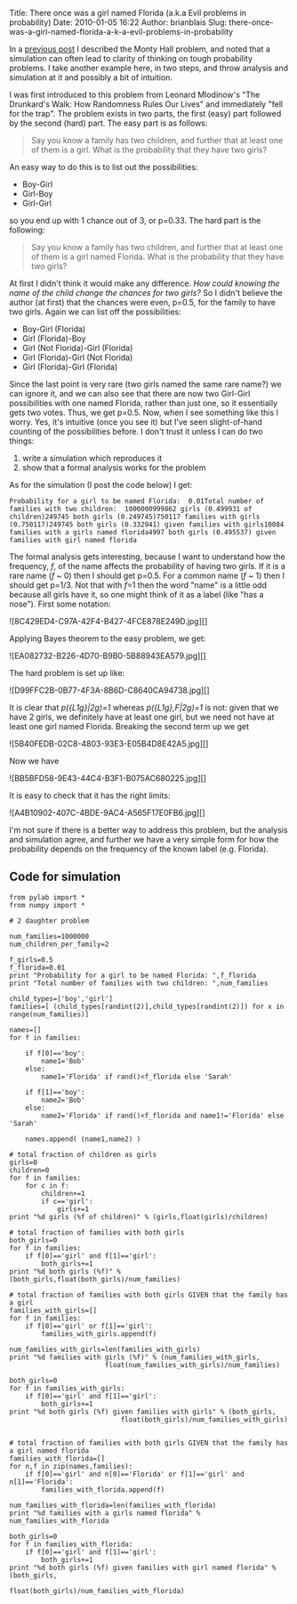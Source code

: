 Title: There once was a girl named Florida (a.k.a Evil problems in probability)
Date: 2010-01-05 16:22
Author: brianblais
Slug: there-once-was-a-girl-named-florida-a-k-a-evil-problems-in-probability

In a [previous post][] I described the Monty Hall problem, and noted
that a simulation can often lead to clarity of thinking on tough
probability problems. I take another example here, in two steps, and
throw analysis and simulation at it and possibly a bit of intuition.

I was first introduced to this problem from Leonard Mlodinow's "The
Drunkard's Walk: How Randomness Rules Our Lives" and immediately "fell
for the trap". The problem exists in two parts, the first (easy) part
followed by the second (hard) part. The easy part is as follows:

> Say you know a family has two children, and further that at least one
> of them is a girl. What is the probability that they have two girls?

An easy way to do this is to list out the possibilities:

-   Boy-Girl
-   Girl-Boy
-   Girl-Girl

<p>
so you end up with 1 chance out of 3, or p=0.33. The hard part is the
following:  

> Say you know a family has two children, and further that at least one
> of them is a girl named Florida. What is the probability that they
> have two girls?
> </p>

At first I didn't think it would make any difference. *How could knowing
the name of the child change the chances for two girls?* So I didn't
believe the author (at first) that the chances were even, p=0.5, for the
family to have two girls. Again we can list off the possibilities:

-   Boy-Girl (Florida)
-   Girl (Florida)-Boy
-   Girl (Not Florida)-Girl (Florida)
-   Girl (Florida)-Girl (Not Florida)
-   Girl (Florida)-Girl (Florida)

Since the last point is very rare (two girls named the same rare name?)
we can ignore it, and we can also see that there are now two Girl-Girl
possibilities with one named Florida, rather than just one, so it
essentially gets two votes. Thus, we get p=0.5. Now, when I see
something like this I worry. Yes, it's intuitive (once you see it) but
I've seen slight-of-hand counting of the possibilities before. I don't
trust it unless I can do two things:

1.  write a simulation which reproduces it
2.  show that a formal analysis works for the problem

<p>
As for the simulation (I post the code below) I get:

    Probability for a girl to be named Florida:  0.01Total number of families with two children:  1000000999862 girls (0.499931 of children)249745 both girls (0.249745)750117 families with girls (0.750117)249745 both girls (0.332941) given families with girls10084 families with a girls named florida4997 both girls (0.495537) given families with girl named florida

The formal analysis gets interesting, because I want to understand how
the frequency, *f*, of the name affects the probability of having two
girls. If it is a rare name (*f* \~ 0) then I should get p=0.5. For a
common name (*f* \~ 1) then I should get p=1/3. Not that with *f*=1 then
the word "name" is a little odd because all girls have it, so one might
think of it as a label (like "has a nose"). First some notation:

![8C429ED4-C97A-42F4-B427-4FCE878E249D.jpg][]

Applying Bayes theorem to the easy problem, we get:

![EA082732-B226-4D70-B9B0-5B88943EA579.jpg][]

The hard problem is set up like:

![D99FFC2B-0B77-4F3A-8B6D-C8640CA94738.jpg][]

It is clear that *p({L1g}|2g)=1* whereas *p({L1g},F|2g)=1* is not: given
that we have 2 girls, we definitely have at least one girl, but we need
not have at least one girl named Florida. Breaking the second term up we
get

![5B40FEDB-02C8-4803-93E3-E05B4D8E42A5.jpg][]

Now we have

![BB5BFD58-9E43-44C4-B3F1-B075AC680225.jpg][]

It is easy to check that it has the right limits:

![A4B10902-407C-4BDE-9AC4-A565F17E0FB6.jpg][]

I'm not sure if there is a better way to address this problem, but the
analysis and simulation agree, and further we have a very simple form
for how the probability depends on the frequency of the known label
(e.g. Florida).  

Code for simulation
-------------------

    from pylab import *
    from numpy import *

    # 2 daughter problem

    num_families=1000000
    num_children_per_family=2

    f_girls=0.5
    f_florida=0.01
    print "Probability for a girl to be named Florida: ",f_florida
    print "Total number of families with two children: ",num_families

    child_types=['boy','girl']
    families=[ (child_types[randint(2)],child_types[randint(2)]) for x in range(num_families)]

    names=[]
    for f in families:
        
        if f[0]=='boy':
            name1='Bob'
        else:
            name1='Florida' if rand()<f_florida else 'Sarah'
            
        if f[1]=='boy':
            name2='Bob'
        else:
            name2='Florida' if rand()<f_florida and name1!='Florida' else 'Sarah'
            
        names.append( (name1,name2) )
        
    # total fraction of children as girls
    girls=0
    children=0
    for f in families:
        for c in f:
            children+=1
            if c=='girl':
                girls+=1
    print "%d girls (%f of children)" % (girls,float(girls)/children)

    # total fraction of families with both girls
    both_girls=0
    for f in families:
        if f[0]=='girl' and f[1]=='girl':
            both_girls+=1
    print "%d both girls (%f)" % (both_girls,float(both_girls)/num_families)

    # total fraction of families with both girls GIVEN that the family has a girl
    families_with_girls=[]
    for f in families:
        if f[0]=='girl' or f[1]=='girl':
            families_with_girls.append(f)
            
    num_families_with_girls=len(families_with_girls)
    print "%d families with girls (%f)" % (num_families_with_girls, 
                            float(num_families_with_girls)/num_families)

    both_girls=0
    for f in families_with_girls:
        if f[0]=='girl' and f[1]=='girl':
            both_girls+=1
    print "%d both girls (%f) given families with girls" % (both_girls,
                                float(both_girls)/num_families_with_girls)


    # total fraction of families with both girls GIVEN that the family has a girl named florida
    families_with_florida=[]
    for n,f in zip(names,families):
        if f[0]=='girl' and n[0]=='Florida' or f[1]=='girl' and n[1]=='Florida':
            families_with_florida.append(f)

    num_families_with_florida=len(families_with_florida)
    print "%d families with a girls named florida" % num_families_with_florida

    both_girls=0
    for f in families_with_florida:
        if f[0]=='girl' and f[1]=='girl':
            both_girls+=1
    print "%d both girls (%f) given families with girl named florida" % (both_girls,
                                float(both_girls)/num_families_with_florida)


[previous post]: http://web.bryant.edu/~bblais/probability-problems-and-simulation.html
